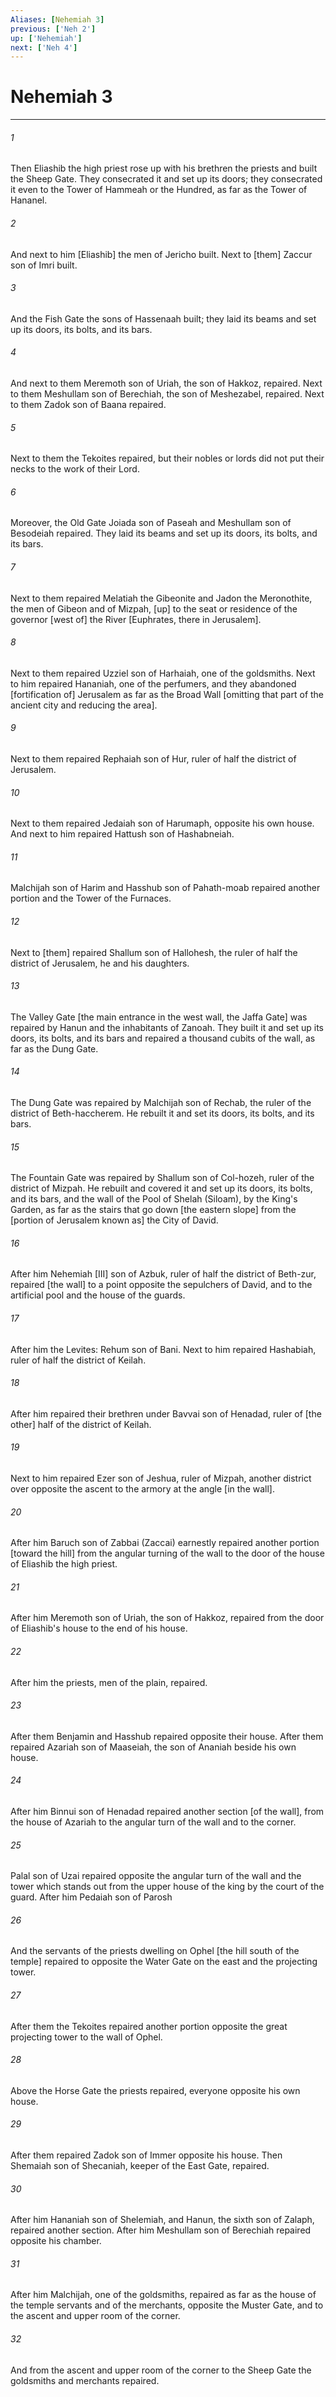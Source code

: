 ```yaml
---
Aliases: [Nehemiah 3]
previous: ['Neh 2']
up: ['Nehemiah']
next: ['Neh 4']
---
```

# Nehemiah 3

***


###### 1 


Then Eliashib the high priest rose up with his brethren the priests and built the Sheep Gate. They consecrated it and set up its doors; they consecrated it even to the Tower of Hammeah or the Hundred, as far as the Tower of Hananel. 


###### 2 


And next to him [Eliashib] the men of Jericho built. Next to [them] Zaccur son of Imri built. 


###### 3 


And the Fish Gate the sons of Hassenaah built; they laid its beams and set up its doors, its bolts, and its bars. 


###### 4 


And next to them Meremoth son of Uriah, the son of Hakkoz, repaired. Next to them Meshullam son of Berechiah, the son of Meshezabel, repaired. Next to them Zadok son of Baana repaired. 


###### 5 


Next to them the Tekoites repaired, but their nobles or lords did not put their necks to the work of their Lord. 


###### 6 


Moreover, the Old Gate Joiada son of Paseah and Meshullam son of Besodeiah repaired. They laid its beams and set up its doors, its bolts, and its bars. 


###### 7 


Next to them repaired Melatiah the Gibeonite and Jadon the Meronothite, the men of Gibeon and of Mizpah, [up] to the seat or residence of the governor [west of] the River [Euphrates, there in Jerusalem]. 


###### 8 


Next to them repaired Uzziel son of Harhaiah, one of the goldsmiths. Next to him repaired Hananiah, one of the perfumers, and they abandoned [fortification of] Jerusalem as far as the Broad Wall [omitting that part of the ancient city and reducing the area]. 


###### 9 


Next to them repaired Rephaiah son of Hur, ruler of half the district of Jerusalem. 


###### 10 


Next to them repaired Jedaiah son of Harumaph, opposite his own house. And next to him repaired Hattush son of Hashabneiah. 


###### 11 


Malchijah son of Harim and Hasshub son of Pahath-moab repaired another portion and the Tower of the Furnaces. 


###### 12 


Next to [them] repaired Shallum son of Hallohesh, the ruler of half the district of Jerusalem, he and his daughters. 


###### 13 


The Valley Gate [the main entrance in the west wall, the Jaffa Gate] was repaired by Hanun and the inhabitants of Zanoah. They built it and set up its doors, its bolts, and its bars and repaired a thousand cubits of the wall, as far as the Dung Gate. 


###### 14 


The Dung Gate was repaired by Malchijah son of Rechab, the ruler of the district of Beth-haccherem. He rebuilt it and set its doors, its bolts, and its bars. 


###### 15 


The Fountain Gate was repaired by Shallum son of Col-hozeh, ruler of the district of Mizpah. He rebuilt and covered it and set up its doors, its bolts, and its bars, and the wall of the Pool of Shelah (Siloam), by the King's Garden, as far as the stairs that go down [the eastern slope] from the [portion of Jerusalem known as] the City of David. 


###### 16 


After him Nehemiah [III] son of Azbuk, ruler of half the district of Beth-zur, repaired [the wall] to a point opposite the sepulchers of David, and to the artificial pool and the house of the guards. 


###### 17 


After him the Levites: Rehum son of Bani. Next to him repaired Hashabiah, ruler of half the district of Keilah. 


###### 18 


After him repaired their brethren under Bavvai son of Henadad, ruler of [the other] half of the district of Keilah. 


###### 19 


Next to him repaired Ezer son of Jeshua, ruler of Mizpah, another district over opposite the ascent to the armory at the angle [in the wall]. 


###### 20 


After him Baruch son of Zabbai (Zaccai) earnestly repaired another portion [toward the hill] from the angular turning of the wall to the door of the house of Eliashib the high priest. 


###### 21 


After him Meremoth son of Uriah, the son of Hakkoz, repaired from the door of Eliashib's house to the end of his house. 


###### 22 


After him the priests, men of the plain, repaired. 


###### 23 


After them Benjamin and Hasshub repaired opposite their house. After them repaired Azariah son of Maaseiah, the son of Ananiah beside his own house. 


###### 24 


After him Binnui son of Henadad repaired another section [of the wall], from the house of Azariah to the angular turn of the wall and to the corner. 


###### 25 


Palal son of Uzai repaired opposite the angular turn of the wall and the tower which stands out from the upper house of the king by the court of the guard. After him Pedaiah son of Parosh 


###### 26 


And the servants of the priests dwelling on Ophel [the hill south of the temple] repaired to opposite the Water Gate on the east and the projecting tower. 


###### 27 


After them the Tekoites repaired another portion opposite the great projecting tower to the wall of Ophel. 


###### 28 


Above the Horse Gate the priests repaired, everyone opposite his own house. 


###### 29 


After them repaired Zadok son of Immer opposite his house. Then Shemaiah son of Shecaniah, keeper of the East Gate, repaired. 


###### 30 


After him Hananiah son of Shelemiah, and Hanun, the sixth son of Zalaph, repaired another section. After him Meshullam son of Berechiah repaired opposite his chamber. 


###### 31 


After him Malchijah, one of the goldsmiths, repaired as far as the house of the temple servants and of the merchants, opposite the Muster Gate, and to the ascent and upper room of the corner. 


###### 32 


And from the ascent and upper room of the corner to the Sheep Gate the goldsmiths and merchants repaired.
